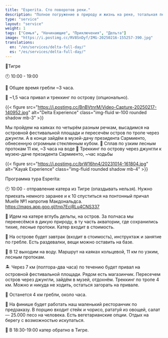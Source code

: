 ```yaml
---
title: "Esperita. Сто поворотов реки."
description: "Полное погружение в природу и жизнь на реке, тотальная перезагрузка."
type: "service"
layout: "service"
weight: 1
tags: ["Семья", "Начинающие", "Приключения", "Дельта"]
image: "https://i.postimg.cc/RV8SnDyf/IMG-20250216-155257-390.jpg"
translations:
  en: "/en/services/delta-full-day/"
  es: "/es/services/delta-full-day/"
---
```


📍Тигре

🕙 10:00 - 19:00

🛶 Общее время гребли ~3 часа.

🏃 ~1,5 часа привал и треккинг по острову (опционально).

{{< figure src="https://i.postimg.cc/BnBVtnrM/Video-Capture-20250217-140952.jpg" alt="Delta Experience" class="img-fluid w-100 rounded shadow mb-3" >}}



Мы пройдем на каяках по четырём разным речкам, высадимся на островной фестивальной площади и пересечём остров по тропе через джунгли. А в конце зайдём в музей-дачу президента Сармиенто, обнесенную огромным стеклянным кубом.
🛶 Сплав по узким лесным протокам 11 км, ~3 часа на воде
🏃 Треккинг по острову через джунгли к музею-даче президента Сармиенто, ~час ходьбы

{{< figure src="https://i.postimg.cc/brW16hn4/20231014-161804.jpg" alt="Kayak Experience" class="img-fluid rounded shadow mb-4" >}}


Программа тура Esperita:

🕙 10:00 - отправление катера из Тигре (опаздывать нельзя). Нужно приехать немного заранее и к 10 спуститься на понтонный причал Muelle №1 напротив Макдональдса. https://maps.app.goo.gl/tnp7EcjRLu4CNS337

🚤 Идем на катере вглубь дельты, на остров. За полчаса мы перенесёмся в дикую природу, в ту часть акватории, где сохранились тихие, лесные протоки. Катер входит в стоимость. 

🥞 На острове будет завтрак (входит в стоимость), инструктаж и занятие по гребле. Есть раздевалки, вещи можно оставить на базе.

🛶 В 12 выходим на воду. Маршрут на каяках кольцевой, 11 км по узким, лесным протокам.  

🏝️ Через 7 км (полтора-два часа) по течению будет привал на островной фестивальной площади. Рядом есть магазинчик. Пересечем остров через джунгли, зайдём в музей, отдохнём. Треккинг по тропе 4 км. Можно и никуда не ходить, остаться загорать на привале.

🛶 Останется 4 км гребли, около часа. 

🥩 На финише будет работать наш маленький ресторанчик по предзаказу. В порцию входит стейк и чорисо, рататуй из овощей, салат — 25.000 песо на человека. Есть вегетарианские опции. Отдых на берегу с возможностью искупаться.

🚤 В 18:30-19:00 катер обратно в Тигре.
